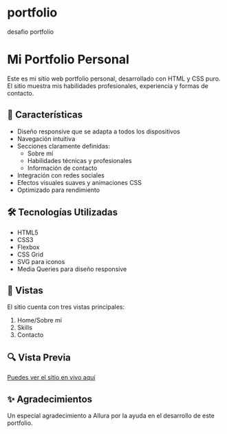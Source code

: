 # portfolio
desafio portfolio
# Mi Portfolio Personal

Este es mi sitio web portfolio personal, desarrollado con HTML y CSS puro. El sitio muestra mis habilidades profesionales, experiencia y formas de contacto.

## 🚀 Características

- Diseño responsive que se adapta a todos los dispositivos
- Navegación intuitiva
- Secciones claramente definidas:
  - Sobre mí
  - Habilidades técnicas y profesionales
  - Información de contacto
- Integración con redes sociales
- Efectos visuales suaves y animaciones CSS
- Optimizado para rendimiento

## 🛠️ Tecnologías Utilizadas

- HTML5
- CSS3
- Flexbox
- CSS Grid
- SVG para iconos
- Media Queries para diseño responsive

## 📱 Vistas

El sitio cuenta con tres vistas principales:
1. Home/Sobre mí
2. Skills
3. Contacto

## 🔍 Vista Previa

[Puedes ver el sitio en vivo aquí](#) <!--Agregar el link una vez que lo publique -->


## ✨ Agradecimientos

Un especial agradecimiento a Allura por la ayuda en el desarrollo de este portfolio.
